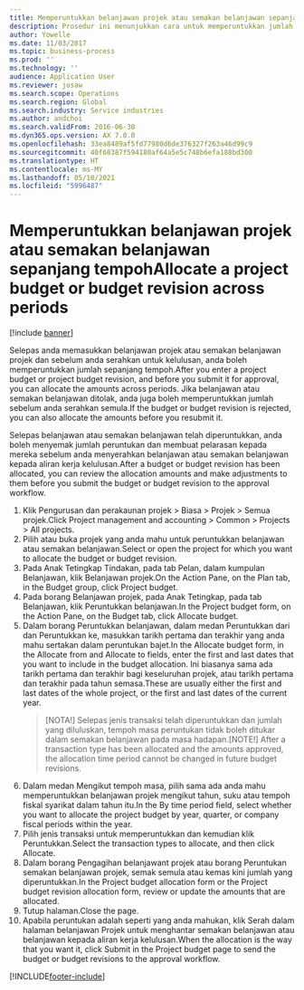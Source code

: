```yaml
---
title: Memperuntukkan belanjawan projek atau semakan belanjawan sepanjang tempoh
description: Prosedur ini menunjukkan cara untuk memperuntukkan jumlah belanjawan projek sepanjang tempoh.
author: Yowelle
ms.date: 11/03/2017
ms.topic: business-process
ms.prod: ''
ms.technology: ''
audience: Application User
ms.reviewer: josaw
ms.search.scope: Operations
ms.search.region: Global
ms.search.industry: Service industries
ms.author: andchoi
ms.search.validFrom: 2016-06-30
ms.dyn365.ops.version: AX 7.0.0
ms.openlocfilehash: 33ea8489af5fd77980d6de376327f263a46d99c9
ms.sourcegitcommit: 40f68387f594180af64a5e5c748b6efa188bd300
ms.translationtype: HT
ms.contentlocale: ms-MY
ms.lasthandoff: 05/10/2021
ms.locfileid: "5996487"
---
```

# <a name="allocate-a-project-budget-or-budget-revision-across-periods"></a><span data-ttu-id="65f2d-103">Memperuntukkan belanjawan projek atau semakan belanjawan sepanjang tempoh</span><span class="sxs-lookup"><span data-stu-id="65f2d-103">Allocate a project budget or budget revision across periods</span></span>

[!include [banner](../../includes/banner.md)]

<span data-ttu-id="65f2d-104">Selepas anda memasukkan belanjawan projek atau semakan belanjawan projek dan sebelum anda serahkan untuk kelulusan, anda boleh memperuntukkan jumlah sepanjang tempoh.</span><span class="sxs-lookup"><span data-stu-id="65f2d-104">After you enter a project budget or project budget revision, and before you submit it for approval, you can allocate the amounts across periods.</span></span> <span data-ttu-id="65f2d-105">Jika belanjawan atau semakan belanjawan ditolak, anda juga boleh memperuntukkan jumlah sebelum anda serahkan semula.</span><span class="sxs-lookup"><span data-stu-id="65f2d-105">If the budget or budget revision is rejected, you can also allocate the amounts before you resubmit it.</span></span> 

<span data-ttu-id="65f2d-106">Selepas belanjawan atau semakan belanjawan telah diperuntukkan, anda boleh menyemak jumlah peruntukan dan membuat pelarasan kepada mereka sebelum anda menyerahkan belanjawan atau semakan belanjawan kepada aliran kerja kelulusan.</span><span class="sxs-lookup"><span data-stu-id="65f2d-106">After a budget or budget revision has been allocated, you can review the allocation amounts and make adjustments to them before you submit the budget or budget revision to the approval workflow.</span></span> 

1. <span data-ttu-id="65f2d-107">Klik Pengurusan dan perakaunan projek > Biasa > Projek > Semua projek.</span><span class="sxs-lookup"><span data-stu-id="65f2d-107">Click Project management and accounting > Common > Projects > All projects.</span></span> 
2. <span data-ttu-id="65f2d-108">Pilih atau buka projek yang anda mahu untuk peruntukkan belanjawan atau semakan belanjawan.</span><span class="sxs-lookup"><span data-stu-id="65f2d-108">Select or open the project for which you want to allocate the budget or budget revision.</span></span> 
3. <span data-ttu-id="65f2d-109">Pada Anak Tetingkap Tindakan, pada tab Pelan, dalam kumpulan Belanjawan, klik Belanjawan projek.</span><span class="sxs-lookup"><span data-stu-id="65f2d-109">On the Action Pane, on the Plan tab, in the Budget group, click Project budget.</span></span> 
4. <span data-ttu-id="65f2d-110">Pada borang Belanjawan projek, pada Anak Tetingkap, pada tab Belanjawan, klik Peruntukkan belanjawan.</span><span class="sxs-lookup"><span data-stu-id="65f2d-110">In the Project budget form, on the Action Pane, on the Budget tab, click Allocate budget.</span></span> 
5. <span data-ttu-id="65f2d-111">Dalam borang Peruntukkan belanjawan, dalam medan Peruntukkan dari dan Peruntukkan ke, masukkan tarikh pertama dan terakhir yang anda mahu sertakan dalam peruntukan bajet.</span><span class="sxs-lookup"><span data-stu-id="65f2d-111">In the Allocate budget form, in the Allocate from and Allocate to fields, enter the first and last dates that you want to include in the budget allocation.</span></span> <span data-ttu-id="65f2d-112">Ini biasanya sama ada tarikh pertama dan terakhir bagi keseluruhan projek, atau tarikh pertama dan terakhir pada tahun semasa.</span><span class="sxs-lookup"><span data-stu-id="65f2d-112">These are usually either the first and last dates of the whole project, or the first and last dates of the current year.</span></span>  
   > <span data-ttu-id="65f2d-113">[NOTA!] Selepas jenis transaksi telah diperuntukkan dan jumlah yang diluluskan, tempoh masa peruntukan tidak boleh ditukar dalam semakan belanjawan pada masa hadapan.</span><span class="sxs-lookup"><span data-stu-id="65f2d-113">[NOTE!] After a transaction type has been allocated and the amounts approved, the allocation time period cannot be changed in future budget revisions.</span></span> 
6. <span data-ttu-id="65f2d-114">Dalam medan Mengikut tempoh masa, pilih sama ada anda mahu memperuntukkan belanjawan projek mengikut tahun, suku atau tempoh fiskal syarikat dalam tahun itu.</span><span class="sxs-lookup"><span data-stu-id="65f2d-114">In the By time period field, select whether you want to allocate the project budget by year, quarter, or company fiscal periods within the year.</span></span>
7. <span data-ttu-id="65f2d-115">Pilih jenis transaksi untuk memperuntukkan dan kemudian klik Peruntukkan.</span><span class="sxs-lookup"><span data-stu-id="65f2d-115">Select the transaction types to allocate, and then click Allocate.</span></span> 
8. <span data-ttu-id="65f2d-116">Dalam borang Pengagihan belanjawant projek atau borang Peruntukan semakan belanjawan projek, semak semula atau kemas kini jumlah yang diperuntukkan.</span><span class="sxs-lookup"><span data-stu-id="65f2d-116">In the Project budget allocation form or the Project budget revision allocation form, review or update the amounts that are allocated.</span></span> 
9. <span data-ttu-id="65f2d-117">Tutup halaman.</span><span class="sxs-lookup"><span data-stu-id="65f2d-117">Close the page.</span></span>
10. <span data-ttu-id="65f2d-118">Apabila peruntukan adalah seperti yang anda mahukan, klik Serah dalam halaman belanjawan Projek untuk menghantar semakan belanjawan atau belanjawan kepada aliran kerja kelulusan.</span><span class="sxs-lookup"><span data-stu-id="65f2d-118">When the allocation is the way that you want it, click Submit in the Project budget page to send the budget or budget revisions to the approval workflow.</span></span>  




[!INCLUDE[footer-include](../../includes/footer-banner.md)]